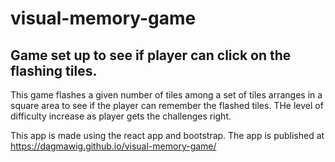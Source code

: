 # visual-memory-game
## Game set up to see if player can click on the flashing tiles.

This game flashes a given number of tiles among a set of tiles arranges in a square area to see if the player can remember the flashed tiles.
THe level of difficulty increase as player gets the challenges right.

This app is made using the react app and bootstrap.
The app is published at https://dagmawig.github.io/visual-memory-game/
